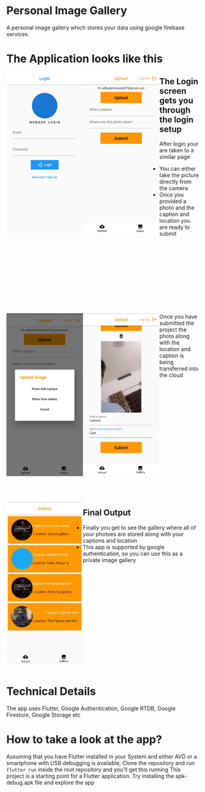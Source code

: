 # Personal Image Gallery

A personal image gallery which stores your data using google firebase services.

# The Application looks like this


<img align="left" alt="GIF" src="https://github.com/adi-code22/Personal-Image-Gallery/blob/master/files/WhatsApp%20Image%202021-03-23%20at%2021.14.07%20(1).jpeg?raw=true" width="200"/>  
<img align="left" alt="GIF" src="https://github.com/adi-code22/Personal-Image-Gallery/blob/master/files/WhatsApp%20Image%202021-03-23%20at%2021.14.07%20(2).jpeg?raw=true" width="200"/>  


## The Login screen gets you through the login setup

After login your are taken to a similar page
- You can either take the picture directly from the camera 
- Once you provided a photo and the caption and location you are ready to submit

<p>&nbsp;</p>
<p>&nbsp;</p>
<p>&nbsp;</p>
<p>&nbsp;</p>
<p>&nbsp;</p>
<p>&nbsp;</p>

<img align="left" alt="GIF" src="https://github.com/adi-code22/Personal-Image-Gallery/blob/master/files/WhatsApp%20Image%202021-03-23%20at%2021.14.07%20(4).jpeg?raw=true" width="200"/>  
<img align="left" alt="GIF" src="https://github.com/adi-code22/Personal-Image-Gallery/blob/master/files/WhatsApp%20Image%202021-06-21%20at%2019.44.36.jpeg?raw=true" width="200"/>  

Once you have submitted the project the photo along with the location and caption is being transferred into the cloud

<p>&nbsp;</p>
<p>&nbsp;</p>
<p>&nbsp;</p>
<p>&nbsp;</p>
<p>&nbsp;</p>
<p>&nbsp;</p>
<p>&nbsp;</p>
<p>&nbsp;</p>
<p>&nbsp;</p>
<p>&nbsp;</p>



<img align="left" alt="GIF" src="https://github.com/adi-code22/Personal-Image-Gallery/blob/master/files/WhatsApp%20Image%202021-06-21%20at%2019.43.46.jpeg?raw=true" width="200"/>  


## Final Output

- Finally you get to see the gallery where all of your photoes are stored along with your captions and location
- This app is supported by google authentication, so you can use this as a private image gallery



<p>&nbsp;</p>
<p>&nbsp;</p>
<p>&nbsp;</p>
<p>&nbsp;</p>
<p>&nbsp;</p>
<p>&nbsp;</p>
<p>&nbsp;</p>
<p>&nbsp;</p>
<p>&nbsp;</p>




# Technical Details

The app uses Flutter, Google Authentication, Google RTDB, Google Firestore, Google Storage etc

# How to take a look at the app?

Assuming that you have Flutter installed in your System and either AVD or a smartphone with USB debugging is available;
Clone the repository and run ```flutter run``` inside the root repository and you'll get this running
This project is a starting point for a Flutter application.
Try installing the apk-debug.apk file and explore the app
